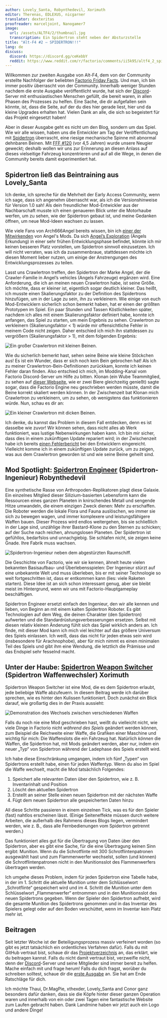 ```yaml
---
author: Lovely_Santa, Robynthedevil, Xorimuth
editor: Therenas, EDLEXUS, nicgarner
translator: dexteritas
proofreader: marceljoint, Nanogamer7
image:
  url: /assets/ALTF4/2/thumbnail.jpg
  transcription: Ein Spidertron steht neben der Absturzstelle
title: "Alt-F4 #2 – SPIDERTRON!!!"
lang: de
discuss:
  discord: https://discord.gg/ceKebbY
  reddit: https://www.reddit.com/r/factorio/comments/ii5k95/altf4_2_spidertron/
---
```


Willkommen zur zweiten Ausgabe von Alt-F4, dem von der Community erstellte Nachfolger der beliebten [Factorio Friday Facts](https://factorio.com/blog/). Und man, ich bin immer positiv überrascht von der Community. Innerhalb weniger Stunden nachdem die erste Ausgabe veröffentlicht wurde, hat sich der [Discord](https://discord.gg/AsXAwyV)-Server mit enthusiastischen Menschen gefüllt, die bereit waren, in allen Phasen des Prozesses zu helfen. Eine Sache, die dir aufgefallen sein könnte, ist, dass die Seite, auf der du dies hier gerade liest, hier und da kleine Upgrades erhalten hat. Vielen Dank an alle, die sich so begeistert für das Projekt eingesetzt haben!

Aber in dieser Ausgabe geht es nicht um den Blog, sondern um das Spiel. Wie wir alle wissen, haben uns die Entwickler am Tag der Veröffentlichung mit [Spidertron](https://wiki.factorio.com/Spidertron) überrascht, eine riesige mechanische Spinne mit abnormal dehnbaren Beinen. Mit [FFF #120](https://www.factorio.com/blog/post/fff-120) (vor 4,5 Jahren) wurde unsere Neugier geweckt; deshalb wollen wir uns zur Erinnerung an diesen Anlass auf dieses vielseitige Fahrzeug konzentrieren und auf all die Wege, in denen die Community bereits damit experimentiert hat.

## Spidertron ließ das Beintraining aus <author>Lovely_Santa</author>

Ich denke, ich spreche für die Mehrheit der Early Access Community, wenn ich sage, dass ich angenehm überrascht war, als ich die Versionshinweise für Version 1.0 sah! Als dein freundlicher Mod-Entwickler aus der Nachbarschaft musste ich einen genaueren Blick unter die Motorhaube werfen, um zu sehen, wie der Spidertron gebaut ist, und meine Gedanken öffnen, um neue Mod-Ideen wachsen zu lassen.

Wie viele Fans von Arch666Angel bereits wissen, bin ich [einer der Mitwirkenden](https://forums.factorio.com/viewtopic.php?p=475786#p475786) von Angel's Mods. Da sich [Angel’s Exploration](https://mods.factorio.com/mod/angelsexploration) (Angels Erkundung) in einer sehr frühen Entwicklungsphase befindet, könnte ich mir keinen besseren Platz vorstellen, um Spidertron sinnvoll einzusetzen. Ich will nicht verraten, was ich da zusammenbraue, stattdessen möchte ich diesen Moment lieber nutzen, um einige der Anstrengungen des Entwicklungsprozesses zu teilen.

Lasst uns Crawlertron treffen, den Spidertron der Marke Angel, der die Crawler-Familie in Angel’s vehicles (Angels Fahrzeuge) ergänzen wird. Eine Anforderung, die ich an meinen neuen Crawlertron habe, ist seine Größe. Ich möchte, dass er kleiner ist, eigentlich sogar deutlich kleiner. Das heißt, ich musste einen Skalierungsfaktor zu der Definition des Spidertrons hinzufügen, um in der Lage zu sein, ihn zu verkleinern. Wie einige von euch Mod-Entwicklern sicherlich schon bemerkt haben, hat er einen der größten Prototypen im Spiel. Ein paar Stunden und Tassen Köstlichkeiten später, nachdem ich alles mit einem Skalierungsfaktor definiert habe, konnte ich anfangen, das Spiel zu starten, um mein Ergebnis zu sehen. Crawlertron zu verkleinern (Skalierungsfaktor < 1) würde mir offensichtliche Fehler in meinem Code nicht zeigen. Daher entschied ich mich ihn stattdessen zu vergrößern (Skalierungsfaktor > 1), mit dem folgenden Ergebnis:

![Ein großer Crawlertron mit kleinen Beinen.](/assets/ALTF4/2/crawlertron_large.png?raw=true)

Wie du sicherlich bemerkt hast, sehen seine Beine wie kleine Stöckchen aus! Es ist ein Wunder, dass er sich noch kein Bein gebrochen hat! Als ich zu meiner Crawlertron-Bein-Definitionen zurückkam, konnte ich keinen Fehler daran finden. Also entschied ich mich, im Modding-Kanal vom Factorio Discord-Server um Hilfe zu bitten. Klonan (ein Wube Teammitglied, zu sehen auf [dieser Webseite](https://factorio.com/game/about), wie er zwei Biere gleichzeitig genießt) sagte sogar, dass die Factorio Engine neu geschrieben werden müsste, damit die Beine korrekt skaliert werden können. In der Zwischenzeit bat Klonan mich Crawlertron zu verkleinern, um zu sehen, ob wenigstens das funktionieren würde. Nun, schau es dir an:

![Ein kleiner Crawlertron mit dicken Beinen.](/assets/ALTF4/2/crawlertron_tiny.png?raw=true)

Ich denke, du kannst das Problem in diesem Fall entdecken, denn es ist dasselbe wie zuvor! Wir können sehen, dass nicht alles ab Werk funktioniert, was lustige Nebenwirkungen haben kann. Ich bin mir sicher, dass dies in einem zukünftigen Update repariert wird; in der Zwischenzeit habe ich bereits [einen Fehlerbericht](https://forums.factorio.com/viewtopic.php?f=7&t=88180) bei den Entwicklern eingereicht. Vielleicht komme ich in einem zukünftigen Update zurück, um zu zeigen, was aus dem Crawlertron geworden ist und wie seine Beine geheilt sind.

## Mod Spotlight: [Spidertron Engineer](https://mods.factorio.com/mod/SpidertronEngineer)  (Spidertron-Ingenieur) <author>Robynthedevil</author>

Eine synthetische Rasse von Arthropoden-Replikatoren plagt diese Galaxie. Ein einzelnes Mitglied dieser Silizium-basierten Lebensform kann die Ressourcen eines ganzen Planeten in knirschendes Metall und sengende Hitze umwandeln, die einem einzigen Zweck dienen: Mehr zu erschaffen. Die Roboter werden die lokale Flora und Fauna auslöschen, wo immer sie sich zu bewegen wagen, und immer komplexere und leistungsfähigere Waffen bauen. Dieser Prozess wird endlos weitergehen, bis sie schließlich in der Lage sind, unzählige ihrer Bastard-Klone zu den Sternen zu schicken; auf der Suche nach reichen, ahnungslosen Planeten. Der Spidertron ist gefühllos, bedarfslos und unnachgiebig. Sie schlafen nicht, sie zeigen keine Gnade. Ihre Fabrik muss wachsen.

![Spidertron-Ingenieur neben dem abgestürzten Raumschiff.](/assets/ALTF4/2/SpidertronEngineer.png?raw=true)

Die Geschichte von Factorio, wie wir sie kennen, ähnelt heute vielen bekannten Basisaufbau- und Überlebensspielen: Der Ingenieur stürzt auf eine unbekannte Welt und muss überleben, bis er mit seiner Technologie so weit fortgeschritten ist, dass er entkommen kann (lies: viele Raketen starten). Diese Idee ist an sich schon interessant genug, aber sie bleibt meist im Hintergrund, wenn wir uns mit Factorio-Hauptgameplay beschäftigen.

Spidertron Engineer ersetzt einfach den Ingenieur, den wir alle kennen und lieben, von Beginn an mit einem kalten Spidertron Roboter. Es gibt Technologien auf dem Weg, die deinen Charakter (den Spidertron) aufwerten und die Standardrüstungsverbesserungen ersetzen. Selbst mit diesen relativ kleinen Änderung fühlt sich das Spiel wirklich anders an. Ich finde, mit dieser Mod kann ich mich viel leichter auf das größere Universum des Spiels einlassen. Ich weiß, dass das nicht für jeden etwas sein wird (insbesondere für Arachnophobe), aber für mich nimmt es einen minimalen Teil des Spiels und gibt ihm eine Wendung, die letztlich die Prämisse und das Endspiel sehr fesselnd macht.

## Unter der Haube: [Spidertron Weapon Switcher](https://mods.factorio.com/mod/SpidertronWeaponSwitcher)  (Spidertron Waffenwechsler) <author>Xorimuth</author>

Spidertron Weapon Switcher ist eine Mod, die es dem Spidertron erlaubt, jede beliebige Waffe abzufeuern. In diesem Beitrag werde ich darüber sprechen, wie es hinter den Kulissen funktioniert. Doch zunächst ein Blick darauf, wie großartig dies in der Praxis aussieht:

![Demonstration des Wechsels zwischen verschiedenen Waffen](/assets/ALTF4/2/SWS-demo-gif.gif?raw=true)

Falls du noch nie eine Mod geschrieben hast, weißt du vielleicht nicht, wie viele Dinge in Factorio nicht *während des Spiels* geändert werden können, zum Beispiel die Reichweite einer Waffe, die Grafiken einer Maschine und wichtig für mich: Die Waffenslots die ein Fahrzeug hat. Natürlich *können* die Waffen, die Spidertron hat, mit Mods geändert werden, aber nur, indem ein neuer „Typ“ von Spidertron während der Ladephase des Spiels erstellt wird.

Ich habe diese Einschränkung umgangen, indem ich fünf „Typen“ von Spidertrons erstellt habe, einen für jeden Waffentyp. Wenn du also im Spiel die Waffe wechselt, macht die Mod tatsächlich Folgendes:

1. Speichert alle relevanten Daten über den Spidertron, wie z. B. Inventarinhalt und Position
2. Löscht den aktuellen Spidertron
3. Erstellt an seiner Stelle einen neuen Spidertron mit der nächsten Waffe
4. Fügt dem neuen Spidertron alle gespeicherten Daten hinzu

All diese Schritte passieren in einem einzelnen Tick, was es für den Spieler (fast) nahtlos erscheinen lässt. (Einige Seiteneffekte müssen durch weitere Arbeiten, die außerhalb des Rahmens dieses Blogs liegen, vermindert werden, wie z. B., dass alle Fernbedienungen vom Spidertron getrennt werden.)

Das funktioniert alles gut für die Übertragung von Daten über den Spidertron, aber es gibt eine Sache, für die eine Übertragung keinen Sinn ergibt: Munition. Wenn du die Schrotflinte mit 300 Schrotflintenpatronen ausgewählt hast und zum Flammenwerfer wechselst, sollen (und können) die Schrotflintenpatronen nicht in den Munitionsslot des Flammenwerfers übertragen werden.

Ich umgehe dieses Problem, indem für jeden Spidertron eine Tabelle habe, in der im 1. Schritt die aktuelle Munition unter dem Schlüsselwort „Schrotflinte“ gespeichert wird und im 4. Schritt die Munition unter dem Schlüsselwort „Flammenwerfer“ entnommen und in den Munitionsslot des neuen Spidertrons gegeben. Wenn der Spieler den Spidertron aufhebt, wird die gesamte Munition des Spidertrons genommen und in das Inventar des Spielers gelegt oder auf den Boden verschüttet, wenn im Inventar kein Platz mehr ist.

## Beitragen

Seit letzter Woche ist der Beteiligungsprozess massiv verfeinert worden (so gibt es jetzt tatsächlich ein ordentliches Verfahren dafür). Falls du mit GitHub vertraut bist, schaue dir das [Projektverzeichnis](https://github.com/AlternativeFFFF/Alt-F4) an, das erklärt, wie du beitragen kannst. Falls du nicht damit vertraut bist, verzweifle nicht, denn der [Discord](https://discord.gg/AsXAwyV)-Server und seine Mitglieder sind immer bereit zu helfen. Mache einfach mit und frage herum! Falls du dich fragst, worüber du schreiben solltest, schaue dir die [erste Ausgabe](https://alt-f4.blog/de/ALTF4-1) an. Sie hat am Ende Ratschläge für dich.

Ich möchte Thaui, Dr.MagPie, xthexder, Lovely_Santa and Conor ganz besonders dafür danken, dass sie die Köpfe hinter dieser ganzen Operation waren und innerhalb von ein oder zwei Tagen eine fantastische Website zum Laufen gebracht haben. Dank Landmine haben wir jetzt auch ein Logo und andere Dinge!
